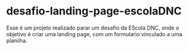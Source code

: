 # desafio-landing-page-escolaDNC
Esse é um projeto realizado parar um desafio da EScola DNC, onde o objetivo é criar uma landing page, com um formulario vinculado a uma planilha.
